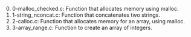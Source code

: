 0. 0-malloc_checked.c: Function that allocates memory using malloc.
1. 1-string_nconcat.c: Function that concatenates two strings.
2. 2-calloc.c: Function that allocates memory for an array, using malloc.
3. 3-array_range.c: Function to create an array of integers.
